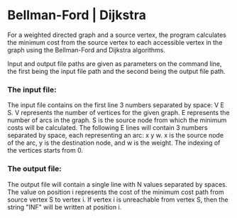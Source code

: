 ﻿# Bellman-Ford | Dijkstra
For a weighted directed graph and a source vertex, the program calculates the minimum cost from the source vertex to each accessible vertex in the graph using the Bellman-Ford and Dijkstra algorithms.

Input and output file paths are given as parameters on the command line, the first being the input file path and the second being the output file path.

### The input file:
The input file contains on the first line 3 numbers separated by space: V E S. V represents the number of vertices for the given graph. E represents the number of arcs in the graph. S is the source node from which the minimum costs will be calculated. The following E lines will contain 3 numbers separated by space, each representing an arc: x y w. x is the source node of the arc, y is the destination node, and w is the weight. The indexing of the vertices starts from 0.

### The output file:
The output file will contain a single line with N values ​​separated by spaces. The value on position i represents the cost of the minimum cost path from source vertex S to vertex i. If vertex i is unreachable from vertex S, then the string "INF" will be written at position i.